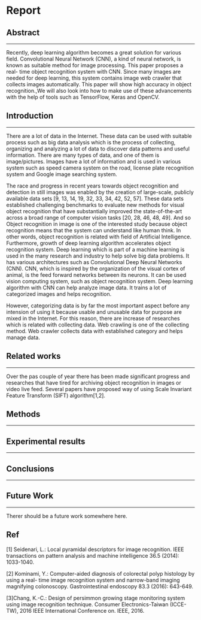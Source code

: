 # Report

## Abstract 
---------
Recently, deep learning algorithm becomes a great solution for
various field. Convolutional Neural Network (CNN), a kind of neural network,
is known as suitable method for image processing. This paper proposes a real-
time object recognition system with CNN. Since many images are needed for
deep learning, this system contains image web crawler that collects images
automatically. This paper will show high accuracy in object recognition.,We will also look into how to make use of these advancements with the help of tools such as TensorFlow, Keras and OpenCV. 


## Introduction 
----------------
There are a lot of data in the Internet. These data can be used with suitable process
such as big data analysis which is the process of collecting, organizing and analyzing
a lot of data to discover data patterns and useful information. There are many types of
data, and one of them is image/pictures. Images have a lot of information and is used in
various system such as speed camera system on the road, license plate recognition
system and Google image searching system.

The race and progress in recent years towards object recognition and detection in still images was enabled by the creation of large-scale, publicly available data sets [9, 13, 14, 19, 32, 33, 34, 42, 52, 57]. These  data sets established challenging benchmarks to evaluate new methods for visual object recognition that have substantially improved the state-of-the-art across a broad range
of computer vision tasks [20, 28, 46, 48, 49]. And so Object recognition in image is one of the interested study because object
recognition means that the system can understand like human think. In other words,
object recognition is related with field of Artificial Intelligence. Furthermore, growth
of deep learning algorithm accelerates object recognition system. Deep learning
which is part of a machine learning is used in the many research and industry to help
solve big data problems. It has various architectures such as Convolutional Deep
Neural Networks (CNN). CNN, which is inspired by the organization of the visual
cortex of animal, is the feed forward networks between its neurons. It can be used
vision computing system, such as object recognition system. Deep learning algorithm
with CNN can help analyze image data. It trains a lot of categorized images and helps recognition.

However, categorizing data is by far the most important aspect before any intension of using it because
usable and unusable data for purpose are mixed in the Internet. For this reason, there
are increase of researches which is related with collecting data. Web crawling is one
of the collecting method. Web crawler collects data with established category and
helps manage data.



## Related works
----------------
Over the pas couple of year there has been made significant progress and researches that have tired for archiving object recognition
in images or video live feed. Several papers have proposed way of using Scale Invariant Feature
Transform (SIFT) algorithm[1,2].




## Methods 
----------



## Experimental results
-----------------------




## Conclusions 
---------------




## Future Work 
----------------
Therer should be a future work somewhere here. 





## Ref
[1] Seidenari, L.: Local pyramidal descriptors for image recognition. IEEE transactions on
pattern analysis and machine intelligence 36.5 (2014): 1033-1040.

[2] Kominami, Y.: Computer-aided diagnosis of colorectal polyp histology by using a real-
time image recognition system and narrow-band imaging magnifying
colonoscopy. Gastrointestinal endoscopy 83.3 (2016): 643-649.

[3]Chang, K.-C.: Design of persimmon growing stage monitoring system using image
recognition technique. Consumer Electronics-Taiwan (ICCE-TW), 2016 IEEE
International Conference on. IEEE, 2016.

